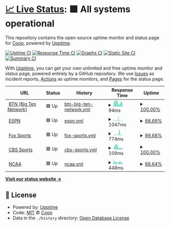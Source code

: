# [📈 Live Status](https://CoopPlayzz.github.io/Webstatus-sports): <!--live status--> **🟩 All systems operational**

This repository contains the open-source uptime monitor and status page for [Coop](coopos.github.io/CoopOS), powered by [Upptime](https://github.com/upptime/upptime).

[![Uptime CI](https://github.com/CoopPlayzz/Webstatus-sports/workflows/Uptime%20CI/badge.svg)](https://github.com/CoopPlayzz/Webstatus-sports/actions?query=workflow%3A%22Uptime+CI%22)
[![Response Time CI](https://github.com/CoopPlayzz/Webstatus-sports/workflows/Response%20Time%20CI/badge.svg)](https://github.com/CoopPlayzz/Webstatus-sports/actions?query=workflow%3A%22Response+Time+CI%22)
[![Graphs CI](https://github.com/CoopPlayzz/Webstatus-sports/workflows/Graphs%20CI/badge.svg)](https://github.com/CoopPlayzz/Webstatus-sports/actions?query=workflow%3A%22Graphs+CI%22)
[![Static Site CI](https://github.com/CoopPlayzz/Webstatus-sports/workflows/Static%20Site%20CI/badge.svg)](https://github.com/CoopPlayzz/Webstatus-sports/actions?query=workflow%3A%22Static+Site+CI%22)
[![Summary CI](https://github.com/CoopPlayzz/Webstatus-sports/workflows/Summary%20CI/badge.svg)](https://github.com/CoopPlayzz/Webstatus-sports/actions?query=workflow%3A%22Summary+CI%22)

With [Upptime](https://upptime.js.org), you can get your own unlimited and free uptime monitor and status page, powered entirely by a GitHub repository. We use [Issues](https://github.com/CoopPlayzz/Webstatus-sports/issues) as incident reports, [Actions](https://github.com/CoopPlayzz/Webstatus-sports/actions) as uptime monitors, and [Pages](https://CoopPlayzz.github.io/Webstatus-sports) for the status page.

<!--start: status pages-->
<!-- This summary is generated by Upptime (https://github.com/upptime/upptime) -->
<!-- Do not edit this manually, your changes will be overwritten -->
<!-- prettier-ignore -->
| URL | Status | History | Response Time | Uptime |
| --- | ------ | ------- | ------------- | ------ |
| <img alt="" src="https://favicons.githubusercontent.com/btn.com" height="13"> [BTN [Big Ten Network]](https://btn.com) | 🟩 Up | [btn-big-ten-network.yml](https://github.com/CoopPlayzz/Webstatus-sports/commits/HEAD/history/btn-big-ten-network.yml) | <details><summary><img alt="Response time graph" src="./graphs/btn-big-ten-network/response-time-week.png" height="20"> 94ms</summary><br><a href="https://CoopPlayzz.github.io/Webstatus-sports/history/btn-big-ten-network"><img alt="Response time 91" src="https://img.shields.io/endpoint?url=https%3A%2F%2Fraw.githubusercontent.com%2FCoopPlayzz%2FWebstatus-sports%2FHEAD%2Fapi%2Fbtn-big-ten-network%2Fresponse-time.json"></a><br><a href="https://CoopPlayzz.github.io/Webstatus-sports/history/btn-big-ten-network"><img alt="24-hour response time 59" src="https://img.shields.io/endpoint?url=https%3A%2F%2Fraw.githubusercontent.com%2FCoopPlayzz%2FWebstatus-sports%2FHEAD%2Fapi%2Fbtn-big-ten-network%2Fresponse-time-day.json"></a><br><a href="https://CoopPlayzz.github.io/Webstatus-sports/history/btn-big-ten-network"><img alt="7-day response time 94" src="https://img.shields.io/endpoint?url=https%3A%2F%2Fraw.githubusercontent.com%2FCoopPlayzz%2FWebstatus-sports%2FHEAD%2Fapi%2Fbtn-big-ten-network%2Fresponse-time-week.json"></a><br><a href="https://CoopPlayzz.github.io/Webstatus-sports/history/btn-big-ten-network"><img alt="30-day response time 94" src="https://img.shields.io/endpoint?url=https%3A%2F%2Fraw.githubusercontent.com%2FCoopPlayzz%2FWebstatus-sports%2FHEAD%2Fapi%2Fbtn-big-ten-network%2Fresponse-time-month.json"></a><br><a href="https://CoopPlayzz.github.io/Webstatus-sports/history/btn-big-ten-network"><img alt="1-year response time 91" src="https://img.shields.io/endpoint?url=https%3A%2F%2Fraw.githubusercontent.com%2FCoopPlayzz%2FWebstatus-sports%2FHEAD%2Fapi%2Fbtn-big-ten-network%2Fresponse-time-year.json"></a></details> | <details><summary><a href="https://CoopPlayzz.github.io/Webstatus-sports/history/btn-big-ten-network">100.00%</a></summary><a href="https://CoopPlayzz.github.io/Webstatus-sports/history/btn-big-ten-network"><img alt="All-time uptime 100.00%" src="https://img.shields.io/endpoint?url=https%3A%2F%2Fraw.githubusercontent.com%2FCoopPlayzz%2FWebstatus-sports%2FHEAD%2Fapi%2Fbtn-big-ten-network%2Fuptime.json"></a><br><a href="https://CoopPlayzz.github.io/Webstatus-sports/history/btn-big-ten-network"><img alt="24-hour uptime 100.00%" src="https://img.shields.io/endpoint?url=https%3A%2F%2Fraw.githubusercontent.com%2FCoopPlayzz%2FWebstatus-sports%2FHEAD%2Fapi%2Fbtn-big-ten-network%2Fuptime-day.json"></a><br><a href="https://CoopPlayzz.github.io/Webstatus-sports/history/btn-big-ten-network"><img alt="7-day uptime 100.00%" src="https://img.shields.io/endpoint?url=https%3A%2F%2Fraw.githubusercontent.com%2FCoopPlayzz%2FWebstatus-sports%2FHEAD%2Fapi%2Fbtn-big-ten-network%2Fuptime-week.json"></a><br><a href="https://CoopPlayzz.github.io/Webstatus-sports/history/btn-big-ten-network"><img alt="30-day uptime 100.00%" src="https://img.shields.io/endpoint?url=https%3A%2F%2Fraw.githubusercontent.com%2FCoopPlayzz%2FWebstatus-sports%2FHEAD%2Fapi%2Fbtn-big-ten-network%2Fuptime-month.json"></a><br><a href="https://CoopPlayzz.github.io/Webstatus-sports/history/btn-big-ten-network"><img alt="1-year uptime 100.00%" src="https://img.shields.io/endpoint?url=https%3A%2F%2Fraw.githubusercontent.com%2FCoopPlayzz%2FWebstatus-sports%2FHEAD%2Fapi%2Fbtn-big-ten-network%2Fuptime-year.json"></a></details>
| <img alt="" src="https://favicons.githubusercontent.com/espn.com" height="13"> [ESPN](https://espn.com) | 🟩 Up | [espn.yml](https://github.com/CoopPlayzz/Webstatus-sports/commits/HEAD/history/espn.yml) | <details><summary><img alt="Response time graph" src="./graphs/espn/response-time-week.png" height="20"> 1047ms</summary><br><a href="https://CoopPlayzz.github.io/Webstatus-sports/history/espn"><img alt="Response time 697" src="https://img.shields.io/endpoint?url=https%3A%2F%2Fraw.githubusercontent.com%2FCoopPlayzz%2FWebstatus-sports%2FHEAD%2Fapi%2Fespn%2Fresponse-time.json"></a><br><a href="https://CoopPlayzz.github.io/Webstatus-sports/history/espn"><img alt="24-hour response time 540" src="https://img.shields.io/endpoint?url=https%3A%2F%2Fraw.githubusercontent.com%2FCoopPlayzz%2FWebstatus-sports%2FHEAD%2Fapi%2Fespn%2Fresponse-time-day.json"></a><br><a href="https://CoopPlayzz.github.io/Webstatus-sports/history/espn"><img alt="7-day response time 1047" src="https://img.shields.io/endpoint?url=https%3A%2F%2Fraw.githubusercontent.com%2FCoopPlayzz%2FWebstatus-sports%2FHEAD%2Fapi%2Fespn%2Fresponse-time-week.json"></a><br><a href="https://CoopPlayzz.github.io/Webstatus-sports/history/espn"><img alt="30-day response time 815" src="https://img.shields.io/endpoint?url=https%3A%2F%2Fraw.githubusercontent.com%2FCoopPlayzz%2FWebstatus-sports%2FHEAD%2Fapi%2Fespn%2Fresponse-time-month.json"></a><br><a href="https://CoopPlayzz.github.io/Webstatus-sports/history/espn"><img alt="1-year response time 697" src="https://img.shields.io/endpoint?url=https%3A%2F%2Fraw.githubusercontent.com%2FCoopPlayzz%2FWebstatus-sports%2FHEAD%2Fapi%2Fespn%2Fresponse-time-year.json"></a></details> | <details><summary><a href="https://CoopPlayzz.github.io/Webstatus-sports/history/espn">98.69%</a></summary><a href="https://CoopPlayzz.github.io/Webstatus-sports/history/espn"><img alt="All-time uptime 99.10%" src="https://img.shields.io/endpoint?url=https%3A%2F%2Fraw.githubusercontent.com%2FCoopPlayzz%2FWebstatus-sports%2FHEAD%2Fapi%2Fespn%2Fuptime.json"></a><br><a href="https://CoopPlayzz.github.io/Webstatus-sports/history/espn"><img alt="24-hour uptime 98.12%" src="https://img.shields.io/endpoint?url=https%3A%2F%2Fraw.githubusercontent.com%2FCoopPlayzz%2FWebstatus-sports%2FHEAD%2Fapi%2Fespn%2Fuptime-day.json"></a><br><a href="https://CoopPlayzz.github.io/Webstatus-sports/history/espn"><img alt="7-day uptime 98.69%" src="https://img.shields.io/endpoint?url=https%3A%2F%2Fraw.githubusercontent.com%2FCoopPlayzz%2FWebstatus-sports%2FHEAD%2Fapi%2Fespn%2Fuptime-week.json"></a><br><a href="https://CoopPlayzz.github.io/Webstatus-sports/history/espn"><img alt="30-day uptime 98.72%" src="https://img.shields.io/endpoint?url=https%3A%2F%2Fraw.githubusercontent.com%2FCoopPlayzz%2FWebstatus-sports%2FHEAD%2Fapi%2Fespn%2Fuptime-month.json"></a><br><a href="https://CoopPlayzz.github.io/Webstatus-sports/history/espn"><img alt="1-year uptime 99.10%" src="https://img.shields.io/endpoint?url=https%3A%2F%2Fraw.githubusercontent.com%2FCoopPlayzz%2FWebstatus-sports%2FHEAD%2Fapi%2Fespn%2Fuptime-year.json"></a></details>
| <img alt="" src="https://favicons.githubusercontent.com/foxsports.com" height="13"> [Fox Sports](https://foxsports.com) | 🟩 Up | [fox-sports.yml](https://github.com/CoopPlayzz/Webstatus-sports/commits/HEAD/history/fox-sports.yml) | <details><summary><img alt="Response time graph" src="./graphs/fox-sports/response-time-week.png" height="20"> 774ms</summary><br><a href="https://CoopPlayzz.github.io/Webstatus-sports/history/fox-sports"><img alt="Response time 785" src="https://img.shields.io/endpoint?url=https%3A%2F%2Fraw.githubusercontent.com%2FCoopPlayzz%2FWebstatus-sports%2FHEAD%2Fapi%2Ffox-sports%2Fresponse-time.json"></a><br><a href="https://CoopPlayzz.github.io/Webstatus-sports/history/fox-sports"><img alt="24-hour response time 303" src="https://img.shields.io/endpoint?url=https%3A%2F%2Fraw.githubusercontent.com%2FCoopPlayzz%2FWebstatus-sports%2FHEAD%2Fapi%2Ffox-sports%2Fresponse-time-day.json"></a><br><a href="https://CoopPlayzz.github.io/Webstatus-sports/history/fox-sports"><img alt="7-day response time 774" src="https://img.shields.io/endpoint?url=https%3A%2F%2Fraw.githubusercontent.com%2FCoopPlayzz%2FWebstatus-sports%2FHEAD%2Fapi%2Ffox-sports%2Fresponse-time-week.json"></a><br><a href="https://CoopPlayzz.github.io/Webstatus-sports/history/fox-sports"><img alt="30-day response time 978" src="https://img.shields.io/endpoint?url=https%3A%2F%2Fraw.githubusercontent.com%2FCoopPlayzz%2FWebstatus-sports%2FHEAD%2Fapi%2Ffox-sports%2Fresponse-time-month.json"></a><br><a href="https://CoopPlayzz.github.io/Webstatus-sports/history/fox-sports"><img alt="1-year response time 785" src="https://img.shields.io/endpoint?url=https%3A%2F%2Fraw.githubusercontent.com%2FCoopPlayzz%2FWebstatus-sports%2FHEAD%2Fapi%2Ffox-sports%2Fresponse-time-year.json"></a></details> | <details><summary><a href="https://CoopPlayzz.github.io/Webstatus-sports/history/fox-sports">99.68%</a></summary><a href="https://CoopPlayzz.github.io/Webstatus-sports/history/fox-sports"><img alt="All-time uptime 99.54%" src="https://img.shields.io/endpoint?url=https%3A%2F%2Fraw.githubusercontent.com%2FCoopPlayzz%2FWebstatus-sports%2FHEAD%2Fapi%2Ffox-sports%2Fuptime.json"></a><br><a href="https://CoopPlayzz.github.io/Webstatus-sports/history/fox-sports"><img alt="24-hour uptime 100.00%" src="https://img.shields.io/endpoint?url=https%3A%2F%2Fraw.githubusercontent.com%2FCoopPlayzz%2FWebstatus-sports%2FHEAD%2Fapi%2Ffox-sports%2Fuptime-day.json"></a><br><a href="https://CoopPlayzz.github.io/Webstatus-sports/history/fox-sports"><img alt="7-day uptime 99.68%" src="https://img.shields.io/endpoint?url=https%3A%2F%2Fraw.githubusercontent.com%2FCoopPlayzz%2FWebstatus-sports%2FHEAD%2Fapi%2Ffox-sports%2Fuptime-week.json"></a><br><a href="https://CoopPlayzz.github.io/Webstatus-sports/history/fox-sports"><img alt="30-day uptime 99.34%" src="https://img.shields.io/endpoint?url=https%3A%2F%2Fraw.githubusercontent.com%2FCoopPlayzz%2FWebstatus-sports%2FHEAD%2Fapi%2Ffox-sports%2Fuptime-month.json"></a><br><a href="https://CoopPlayzz.github.io/Webstatus-sports/history/fox-sports"><img alt="1-year uptime 99.54%" src="https://img.shields.io/endpoint?url=https%3A%2F%2Fraw.githubusercontent.com%2FCoopPlayzz%2FWebstatus-sports%2FHEAD%2Fapi%2Ffox-sports%2Fuptime-year.json"></a></details>
| <img alt="" src="https://favicons.githubusercontent.com/www.cbssports.com" height="13"> [CBS Sports](https://www.cbssports.com) | 🟩 Up | [cbs-sports.yml](https://github.com/CoopPlayzz/Webstatus-sports/commits/HEAD/history/cbs-sports.yml) | <details><summary><img alt="Response time graph" src="./graphs/cbs-sports/response-time-week.png" height="20"> 109ms</summary><br><a href="https://CoopPlayzz.github.io/Webstatus-sports/history/cbs-sports"><img alt="Response time 135" src="https://img.shields.io/endpoint?url=https%3A%2F%2Fraw.githubusercontent.com%2FCoopPlayzz%2FWebstatus-sports%2FHEAD%2Fapi%2Fcbs-sports%2Fresponse-time.json"></a><br><a href="https://CoopPlayzz.github.io/Webstatus-sports/history/cbs-sports"><img alt="24-hour response time 94" src="https://img.shields.io/endpoint?url=https%3A%2F%2Fraw.githubusercontent.com%2FCoopPlayzz%2FWebstatus-sports%2FHEAD%2Fapi%2Fcbs-sports%2Fresponse-time-day.json"></a><br><a href="https://CoopPlayzz.github.io/Webstatus-sports/history/cbs-sports"><img alt="7-day response time 109" src="https://img.shields.io/endpoint?url=https%3A%2F%2Fraw.githubusercontent.com%2FCoopPlayzz%2FWebstatus-sports%2FHEAD%2Fapi%2Fcbs-sports%2Fresponse-time-week.json"></a><br><a href="https://CoopPlayzz.github.io/Webstatus-sports/history/cbs-sports"><img alt="30-day response time 140" src="https://img.shields.io/endpoint?url=https%3A%2F%2Fraw.githubusercontent.com%2FCoopPlayzz%2FWebstatus-sports%2FHEAD%2Fapi%2Fcbs-sports%2Fresponse-time-month.json"></a><br><a href="https://CoopPlayzz.github.io/Webstatus-sports/history/cbs-sports"><img alt="1-year response time 135" src="https://img.shields.io/endpoint?url=https%3A%2F%2Fraw.githubusercontent.com%2FCoopPlayzz%2FWebstatus-sports%2FHEAD%2Fapi%2Fcbs-sports%2Fresponse-time-year.json"></a></details> | <details><summary><a href="https://CoopPlayzz.github.io/Webstatus-sports/history/cbs-sports">100.00%</a></summary><a href="https://CoopPlayzz.github.io/Webstatus-sports/history/cbs-sports"><img alt="All-time uptime 100.00%" src="https://img.shields.io/endpoint?url=https%3A%2F%2Fraw.githubusercontent.com%2FCoopPlayzz%2FWebstatus-sports%2FHEAD%2Fapi%2Fcbs-sports%2Fuptime.json"></a><br><a href="https://CoopPlayzz.github.io/Webstatus-sports/history/cbs-sports"><img alt="24-hour uptime 100.00%" src="https://img.shields.io/endpoint?url=https%3A%2F%2Fraw.githubusercontent.com%2FCoopPlayzz%2FWebstatus-sports%2FHEAD%2Fapi%2Fcbs-sports%2Fuptime-day.json"></a><br><a href="https://CoopPlayzz.github.io/Webstatus-sports/history/cbs-sports"><img alt="7-day uptime 100.00%" src="https://img.shields.io/endpoint?url=https%3A%2F%2Fraw.githubusercontent.com%2FCoopPlayzz%2FWebstatus-sports%2FHEAD%2Fapi%2Fcbs-sports%2Fuptime-week.json"></a><br><a href="https://CoopPlayzz.github.io/Webstatus-sports/history/cbs-sports"><img alt="30-day uptime 100.00%" src="https://img.shields.io/endpoint?url=https%3A%2F%2Fraw.githubusercontent.com%2FCoopPlayzz%2FWebstatus-sports%2FHEAD%2Fapi%2Fcbs-sports%2Fuptime-month.json"></a><br><a href="https://CoopPlayzz.github.io/Webstatus-sports/history/cbs-sports"><img alt="1-year uptime 100.00%" src="https://img.shields.io/endpoint?url=https%3A%2F%2Fraw.githubusercontent.com%2FCoopPlayzz%2FWebstatus-sports%2FHEAD%2Fapi%2Fcbs-sports%2Fuptime-year.json"></a></details>
| <img alt="" src="https://favicons.githubusercontent.com/www.ncaa.com" height="13"> [NCAA](https://www.ncaa.com) | 🟩 Up | [ncaa.yml](https://github.com/CoopPlayzz/Webstatus-sports/commits/HEAD/history/ncaa.yml) | <details><summary><img alt="Response time graph" src="./graphs/ncaa/response-time-week.png" height="20"> 448ms</summary><br><a href="https://CoopPlayzz.github.io/Webstatus-sports/history/ncaa"><img alt="Response time 458" src="https://img.shields.io/endpoint?url=https%3A%2F%2Fraw.githubusercontent.com%2FCoopPlayzz%2FWebstatus-sports%2FHEAD%2Fapi%2Fncaa%2Fresponse-time.json"></a><br><a href="https://CoopPlayzz.github.io/Webstatus-sports/history/ncaa"><img alt="24-hour response time 273" src="https://img.shields.io/endpoint?url=https%3A%2F%2Fraw.githubusercontent.com%2FCoopPlayzz%2FWebstatus-sports%2FHEAD%2Fapi%2Fncaa%2Fresponse-time-day.json"></a><br><a href="https://CoopPlayzz.github.io/Webstatus-sports/history/ncaa"><img alt="7-day response time 448" src="https://img.shields.io/endpoint?url=https%3A%2F%2Fraw.githubusercontent.com%2FCoopPlayzz%2FWebstatus-sports%2FHEAD%2Fapi%2Fncaa%2Fresponse-time-week.json"></a><br><a href="https://CoopPlayzz.github.io/Webstatus-sports/history/ncaa"><img alt="30-day response time 446" src="https://img.shields.io/endpoint?url=https%3A%2F%2Fraw.githubusercontent.com%2FCoopPlayzz%2FWebstatus-sports%2FHEAD%2Fapi%2Fncaa%2Fresponse-time-month.json"></a><br><a href="https://CoopPlayzz.github.io/Webstatus-sports/history/ncaa"><img alt="1-year response time 458" src="https://img.shields.io/endpoint?url=https%3A%2F%2Fraw.githubusercontent.com%2FCoopPlayzz%2FWebstatus-sports%2FHEAD%2Fapi%2Fncaa%2Fresponse-time-year.json"></a></details> | <details><summary><a href="https://CoopPlayzz.github.io/Webstatus-sports/history/ncaa">98.64%</a></summary><a href="https://CoopPlayzz.github.io/Webstatus-sports/history/ncaa"><img alt="All-time uptime 99.66%" src="https://img.shields.io/endpoint?url=https%3A%2F%2Fraw.githubusercontent.com%2FCoopPlayzz%2FWebstatus-sports%2FHEAD%2Fapi%2Fncaa%2Fuptime.json"></a><br><a href="https://CoopPlayzz.github.io/Webstatus-sports/history/ncaa"><img alt="24-hour uptime 100.00%" src="https://img.shields.io/endpoint?url=https%3A%2F%2Fraw.githubusercontent.com%2FCoopPlayzz%2FWebstatus-sports%2FHEAD%2Fapi%2Fncaa%2Fuptime-day.json"></a><br><a href="https://CoopPlayzz.github.io/Webstatus-sports/history/ncaa"><img alt="7-day uptime 98.64%" src="https://img.shields.io/endpoint?url=https%3A%2F%2Fraw.githubusercontent.com%2FCoopPlayzz%2FWebstatus-sports%2FHEAD%2Fapi%2Fncaa%2Fuptime-week.json"></a><br><a href="https://CoopPlayzz.github.io/Webstatus-sports/history/ncaa"><img alt="30-day uptime 99.61%" src="https://img.shields.io/endpoint?url=https%3A%2F%2Fraw.githubusercontent.com%2FCoopPlayzz%2FWebstatus-sports%2FHEAD%2Fapi%2Fncaa%2Fuptime-month.json"></a><br><a href="https://CoopPlayzz.github.io/Webstatus-sports/history/ncaa"><img alt="1-year uptime 99.66%" src="https://img.shields.io/endpoint?url=https%3A%2F%2Fraw.githubusercontent.com%2FCoopPlayzz%2FWebstatus-sports%2FHEAD%2Fapi%2Fncaa%2Fuptime-year.json"></a></details>

<!--end: status pages-->

[**Visit our status website →**](https://CoopPlayzz.github.io/Webstatus-sports)

## 📄 License

- Powered by: [Upptime](https://github.com/upptime/upptime)
- Code: [MIT](./LICENSE) © [Coop](coopos.github.io/CoopOS)
- Data in the `./history` directory: [Open Database License](https://opendatacommons.org/licenses/odbl/1-0/)
